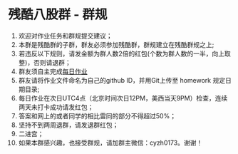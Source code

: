 # 残酷八股群 - 群规
1. 欢迎对作业任务和群规提交建议；
2. 本群是残酷群的子群，群友必须参加残酷群，群规建立在残酷群规之上;
3. 若违反以下规则，请发金额为群人数2倍的红包(个数为群人数的一半，向上取整)，否则请退群；
4. 群友须自主完成[每日作业](https://github.com/x-wqs/CruelFundamental/blob/main/Questions.md)
5. 群友请将作业文件命名为自己的github ID，并用Git上传至 homework 规定日期目录;
6. 每日作业在次日UTC4点（北京时间次日12PM，美西当天9PM）检查，连续两天未打卡成功请发红包；
7. 答案和网上的或者同学的相比雷同的部分不得超过50%；
8. 坚持不到两周退群，请发退群红包；
9. 二进宫；
10. 如果本群感兴趣，也接受群规，请加群主微信：cyzh0173。谢谢！

